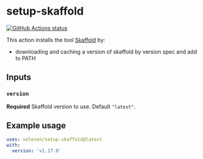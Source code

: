 # setup-skaffold

[![GitHub Actions status](https://github.com/volesen/setup-skaffold/workflows/build-test/badge.svg)](https://github.com/volesen/setup-skaffold/actions?query=workflow%3Abuild-test)

This action installs the tool [Skaffold](https://github.com/GoogleContainerTools/skaffold) by:

- downloading and caching a version of skaffold by version spec and add to PATH

## Inputs

### `version`

**Required** Skaffold version to use. Default `"latest"`.

## Example usage

```yaml
uses: volesen/setup-skaffold@latest
with:
  version: 'v1.17.0'
```
